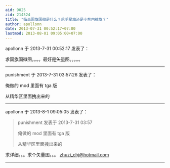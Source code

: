 ```yaml
---
aid: 9025
zid: 214524
title: "临高国旗国徽是什么？启明星旗还是小熊内裤旗？"
author: apollonn
date: 2013-07-31 00:52:17+07:00
lastmod: 2013-08-01 09:05:00+07:00
---
```


apollonn 于 2013-7-31 00:52:17 发表了：

求国旗国徽图。。。。最好是矢量图。。。。。

---

punishment 于 2013-7-31 03:57:26 发表了：

俺做的 mod 里面有 tga 版

从精华区里面拽出来的

---

apollonn 于 2013-8-1 09:05:05 发表了：

> punishment 发表于 2013-7-31 03:57
>
> 俺做的 mod 里面有 tga 版
>
> 从精华区里面拽出来的

求详细。。。求个矢量图。。。
zhuzi_chj@hotmail.com

---

